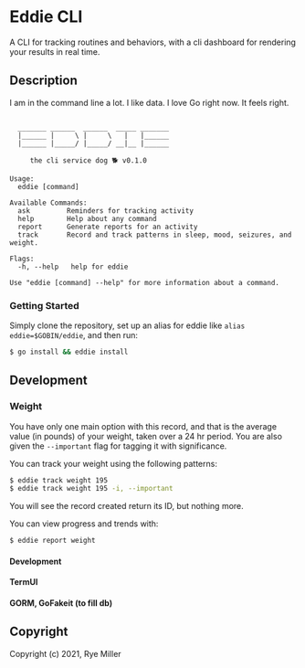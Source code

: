 Eddie CLI
=========

A CLI for tracking routines and behaviors, with a cli dashboard for rendering your results in real time.


Description
-----------

I am in the command line a lot. I like data. I love Go right now. It feels right.


```

  _______ ______  ______  _____ _______
  |______ |     \ |     \   |   |______
  |______ |_____/ |_____/ __|__ |______

     the cli service dog 🐕 v0.1.0

Usage:
  eddie [command]

Available Commands:
  ask         Reminders for tracking activity
  help        Help about any command
  report      Generate reports for an activity
  track       Record and track patterns in sleep, mood, seizures, and weight.

Flags:
  -h, --help   help for eddie

Use "eddie [command] --help" for more information about a command.

```

### Getting Started

Simply clone the repository, set up an alias for eddie like `alias eddie=$GOBIN/eddie`, and then run:
```sh
$ go install && eddie install
```

Development
-----------

### Weight

You have only one main option with this record, and that is the average value (in pounds) of your weight,
taken over a 24 hr period. You are also given the `--important` flag for tagging it with significance.

You can track your weight using the following patterns:
```sh
$ eddie track weight 195
$ eddie track weight 195 -i, --important
```

You will see the record created return its ID, but nothing more.

You can view progress and trends with:
```sh
$ eddie report weight
```



#### Development

#### TermUI

#### GORM, GoFakeit (to fill db)


Copyright
---------

Copyright (c) 2021, Rye Miller